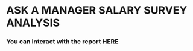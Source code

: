 # ASK A MANAGER SALARY SURVEY ANALYSIS 
### You can interact with the report [HERE](https://app.powerbi.com/view?r=eyJrIjoiZjIwZGQ4YmMtZDc5NC00YjFlLWEyMWItYTJjMDBkZDhkZWRiIiwidCI6ImI5NjBjM2ZmLWE4ODktNDQzOC05N2QwLTZlZjFiYTY2MzZhMiJ9)
